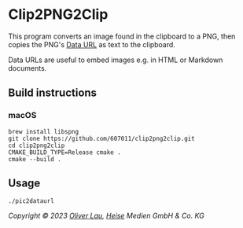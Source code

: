 # Clip2PNG2Clip

This program converts an image found in the clipboard to a PNG, then copies the PNG's [Data URL](https://developer.mozilla.org/en-US/docs/Web/HTTP/Basics_of_HTTP/Data_URLs) as text to the clipboard. 

Data URLs are useful to embed images e.g. in HTML or Markdown documents.

## Build instructions

### macOS

```
brew install libspng
git clone https://github.com/607011/clip2png2clip.git
cd clip2png2clip
CMAKE_BUILD_TYPE=Release cmake .
cmake --build .
```

## Usage

```
./pic2dataurl
```




_Copyright ©️ 2023 [Oliver Lau](mailto:ola@ct.de), [Heise](https://www.heise.de/) Medien GmbH & Co. KG_
